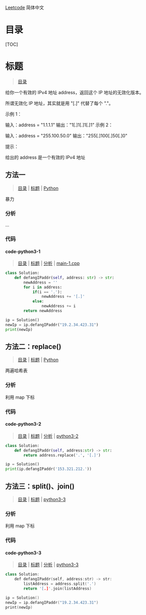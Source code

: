 [Leetcode](../README.CN.md) 简体中文

# 目录



[TOC]



# 标题

>[目录](#目录)

给你一个有效的 IPv4 地址 address，返回这个 IP 地址的无效化版本。

所谓无效化 IP 地址，其实就是用 "[.]" 代替了每个 "."。

示例 1：

输入：address = "1.1.1.1"
输出："1[.]1[.]1[.]1"
示例 2：

输入：address = "255.100.50.0"
输出："255[.]100[.]50[.]0"


提示：

给出的 address 是一个有效的 IPv4 地址

## 方法一

>[目录](#目录) | [标题](#标题) | [Python](#code-python3-1)

暴力

### 分析

...

### 代码

#### code-python3-1

>[目录](#目录) | [标题](#标题) | [分析](#方法一) | [main-1.cpp](./main-1.cpp "main-1.cpp")

```python
class Solution:
    def defangIPaddr(self, address: str) -> str:
        newAddress = ''
        for i in address:
            if(i == '.'):
                newAddress += '[.]'
            else:
                newAddress += i
        return newAddress

ip = Solution()
newIp = ip.defangIPaddr("19.2.34.423.31")
print(newIp)
```



## 方法二：replace()

>[目录](#目录) | [标题](#标题) | [Python](#code-python3-2)

两遍哈希表

### 分析

利用 map 下标

### 代码

#### code-python3-2

>[目录](#目录) | [标题](#标题) | [分析](#方法二) | [python3-2](./python3-2 "python3-2")

```python
class Solution:
    def defangIPaddr(self, address:str) -> str:
        return address.replace('.', '[.]')

ip = Solution()
print(ip.defangIPaddr('153.321.212.'))
```



## 方法三：split()、join()

>[目录](#目录) | [标题](#标题) | [python3-3](#python3-3)

### 分析

利用 map 下标

### 代码

#### code-python3-3

>[目录](#目录) | [标题](#标题) | [分析](#方法三) | [python3-3](./python3-3 "python3-3")

```cpp
class Solution:
    def defangIPaddr(self, address:str) -> str:
        listAddress = address.split('.')
        return '[.]'.join(listAddress)

ip = Solution()
newIp = ip.defangIPaddr("19.2.34.423.31")
print(newIp)
```

